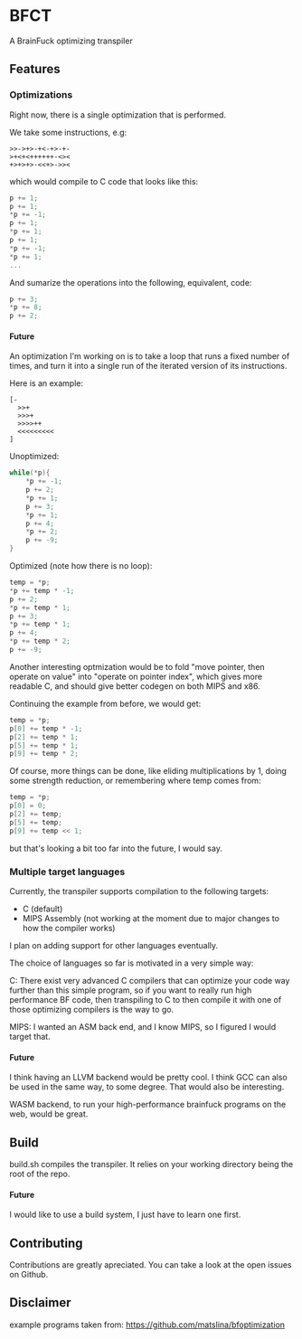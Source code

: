 # BFCT
A BrainFuck optimizing transpiler

## Features

### Optimizations

Right now, there is a single optimization that is performed.

We take some instructions, e.g:

```bf
>>->+>-+<-+>-+-
>+<+<++++++-<><
+>+>+>-<<+>->><
```

which would compile to C code that looks like this:

```C
p += 1;
p += 1;
*p += -1;
p += 1;
*p += 1;
p += 1;
*p += -1;
*p += 1;
...
```

And sumarize the operations into the following, equivalent, code:

```C
p += 3;
*p += 8;
p += 2;
```

#### Future

An optimization I'm working on is to take a loop that runs a fixed number of
times, and turn it into a single run of the iterated version of its instructions.

Here is an example:

```bf
[-
  >>+
  >>>+
  >>>>++
  <<<<<<<<<
]
```

Unoptimized:
```C
while(*p){
	*p += -1;
	p += 2;
	*p += 1;
	p += 3;
	*p += 1;
	p += 4;
	*p += 2;
	p += -9;
}
```

Optimized (note how there is no loop):
```C
temp = *p;
*p += temp * -1;
p += 2;
*p += temp * 1;
p += 3;
*p += temp * 1;
p += 4;
*p += temp * 2;
p += -9;
```

Another interesting optmization would be to fold "move pointer, then operate on
value" into "operate on pointer index", which gives more readable C, and should
give better codegen on both MIPS and x86.

Continuing the example from before, we would get:
```C
temp = *p;
p[0] += temp * -1;
p[2] += temp * 1;
p[5] += temp * 1;
p[9] += temp * 2;
```

Of course, more things can be done, like eliding multiplications by 1, doing
some strength reduction, or remembering where temp comes from:

```C
temp = *p;
p[0] = 0;
p[2] += temp;
p[5] += temp;
p[9] += temp << 1;
```

but that's looking a bit too far into the future, I would say.

### Multiple target languages

Currently, the transpiler supports compilation to the following targets:
 - C (default)
 - MIPS Assembly (not working at the moment due to major changes to how the compiler works)

I plan on adding support for other languages eventually.

The choice of languages so far is motivated in a very simple way:

C: There exist very advanced C compilers that can optimize your code way further
than this simple program, so if you want to really run high performance BF code,
then transpiling to C to then compile it with one of those optimizing compilers
is the way to go.

MIPS: I wanted an ASM back end, and I know MIPS, so I figured I would target
that.

#### Future

I think having an LLVM backend would be pretty cool. I think GCC can also be
used in the same way, to some degree. That would also be interesting.

WASM backend, to run your high-performance brainfuck programs on the web, would
be great.

## Build

build.sh compiles the transpiler. It relies on your working directory being the root of the repo.

#### Future

I would like to use a build system, I just have to learn one first.

## Contributing

Contributions are greatly apreciated. You can take a look at the open issues on Github.

## Disclaimer

example programs taken from:
https://github.com/matslina/bfoptimization
